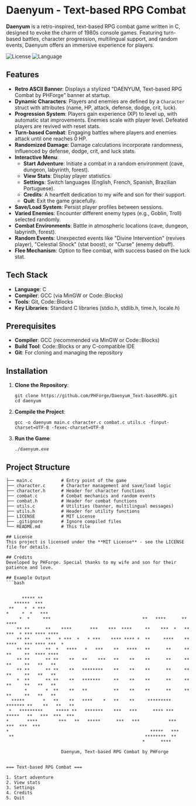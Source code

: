 # Daenyum - Text-based RPG Combat

**Daenyum** is a retro-inspired, text-based RPG combat game written in C, designed to evoke the charm of 1980s console games. Featuring turn-based battles, character progression, multilingual support, and random events, Daenyum offers an immersive experience for players.

![License](https://img.shields.io/badge/license-MIT-blue.svg)
![Language](https://img.shields.io/badge/language-C-green.svg) 

## Features

- **Retro ASCII Banner**: Displays a stylized "DAENYUM, Text-based RPG Combat by PHForge" banner at startup.
- **Dynamic Characters**: Players and enemies are defined by a `Character` struct with attributes (name, HP, attack, defense, dodge, crit, luck).
- **Progression System**: Players gain experience (XP) to level up, with automatic stat improvements. Enemies scale with player level. Defeated players are revived with reset stats.
- **Turn-based Combat**: Engaging battles where players and enemies attack until one reaches 0 HP.
- **Randomized Damage**: Damage calculations incorporate randomness, influenced by defense, dodge, crit, and luck stats.
- **Interactive Menu**:
  - **Start Adventure**: Initiate a combat in a random environment (cave, dungeon, labyrinth, forest).
  - **View Stats**: Display player statistics.
  - **Settings**: Switch languages (English, French, Spanish, Brazilian Portuguese).
  - **Credits**: A heartfelt dedication to my wife and son for their support.
  - **Quit**: Exit the game gracefully.
- **Save/Load System**: Persist player profiles between sessions.
- **Varied Enemies**: Encounter different enemy types (e.g., Goblin, Troll) selected randomly.
- **Combat Environments**: Battle in atmospheric locations (cave, dungeon, labyrinth, forest).
- **Random Events**: Unexpected events like "Divine Intervention" (revives player), "Celestial Shock" (stat boost), or "Curse" (enemy debuff).
- **Flee Mechanism**: Option to flee combat, with success based on the luck stat.

## Tech Stack

- **Language**: C
- **Compiler**: GCC (via MinGW or Code::Blocks)
- **Tools**: Git, Code::Blocks
- **Key Libraries**: Standard C libraries (stdio.h, stdlib.h, time.h, locale.h)

## Prerequisites

- **Compiler**: GCC (recommended via MinGW or Code::Blocks)
- **Build Tool**: Code::Blocks or any C-compatible IDE
- **Git**: For cloning and managing the repository

## Installation

1. **Clone the Repository**:
	```
	git clone https://github.com/PHForge/Daenyum_Text-basedRPG.git
	cd daenyum
	```

2. **Compile the Project**:
	```	
	gcc -o daenyum main.c character.c combat.c utils.c -finput-charset=UTF-8 -fexec-charset=UTF-8
	```

3. **Run the Game**:
	```
	./daenyum.exe
	```

## Project Structure

```plaintext
├── main.c           # Entry point of the game
├── character.c      # Character management and save/load logic
├── character.h	     # Header for character functions
├── combat.c         # Combat mechanics and random events
├── combat.h         # Header for combat functions
├── utils.c          # Utilities (banner, multilingual messages)
├── utils.h          # Header for utility functions
├── LICENSE          # MIT License
├── .gitignore       # Ignore compiled files
└── README.md        # This file

## License
This project is licensed under the **MIT License** - see the LICENSE file for details.

## Crédits
Developed by PHForge. Special thanks to my wife and son for their patience and love.

## Example Output
```bash


      ***** **
   ******  ***
 **    *  * ***
*     *  *   ***
     *  *     ***                                   **   ****      **   ****
    ** **      **    ****       ***    ***  ****     **    ***  *   **    ***  * *** **** ****
    ** **      **   * ***  *   * ***    **** **** *  **     ****    **     ****   *** **** ***  *
    ** **      **  *   ****   *   ***    **   ****   **      **     **      **     **  **** ****
    ** **      ** **    **   **    ***   **    **    **      **     **      **     **   **   **
    ** **      ** **    **   ********    **    **    **      **     **      **     **   **   **
    *  **      ** **    **   *******     **    **    **      **     **      **     **   **   **
       *       *  **    **   **          **    **    **      **     **      **     **   **   **
  *****       *   **    **   ****    *   **    **     *********      ******* **    **   **   **
 *   *********     ***** **   *******    ***   ***      **** ***      *****   **   ***  ***  ***
*       ****        ***   **   *****      ***   ***           ***                   ***  ***  ***
*                                                      *****   ***
 **                                                  ********  **
                                                    *      ****

                     Daenyum, Text-based RPG Combat by PHForge


=== Text-based RPG Combat ===

1. Start adventure
2. View stats
3. Settings
4. Credits
5. Quit